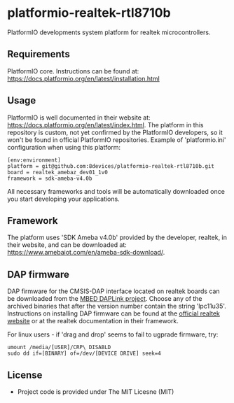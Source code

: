 # platformio-realtek-rtl8710b

PlatformIO developments system platform for realtek microcontrollers.

## Requirements

PlatformIO core. Instructions can be found at: https://docs.platformio.org/en/latest/installation.html

## Usage

PlatformIO is well documented in their website at: https://docs.platformio.org/en/latest/index.html. The platform in this repository is custom, not yet confirmed by the PlatformIO developers, so it won't be found in official PlatformIO repositories. Example of 'platformio.ini' configuration when using this platform:

    [env:environment]
    platform = git@github.com:8devices/platformio-realtek-rtl8710b.git
    board = realtek_amebaz_dev01_1v0
    framework = sdk-ameba-v4.0b

All necessary frameworks and tools will be automatically downloaded once you start developing your applications.

## Framework

The platform uses 'SDK Ameba v4.0b' provided by the developer, realtek, in their website, and can be downloaded at: https://www.amebaiot.com/en/ameba-sdk-download/.

## DAP firmware

DAP firmware for the CMSIS-DAP interface located on realtek boards can be downloaded from the [MBED DAPLink project](https://github.com/ARMmbed/DAPLink/releases). Choose any of the archived binaries that after the version number contain the string 'lpc11u35'. Instructions on installing DAP firmware can be found at the [official realtek website](https://www.amebaiot.com/en/change-dap-firmware/.) or at the realtek documentation in their framework.

For linux users - if 'drag and drop' seems to fail to ugprade firmware, try:

    umount /media/[USER]/CRP\ DISABLD
    sudo dd if=[BINARY] of=/dev/[DEVICE DRIVE] seek=4

## License

* Project code is provided under The MIT Licesne (MIT)
